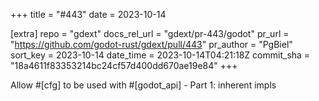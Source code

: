 +++
title = "#443"
date = 2023-10-14

[extra]
repo = "gdext"
docs_rel_url = "gdext/pr-443/godot"
pr_url = "https://github.com/godot-rust/gdext/pull/443"
pr_author = "PgBiel"
sort_key = 2023-10-14
date_time = 2023-10-14T04:21:18Z
commit_sha = "18a4611f83353214bc24cf57d400dd670ae19e84"
+++

Allow #[cfg] to be used with #[godot_api] - Part 1: inherent impls
